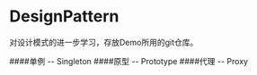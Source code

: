 # DesignPattern
对设计模式的进一步学习，存放Demo所用的git仓库。

####单例 -- Singleton
####原型 -- Prototype
####代理 -- Proxy